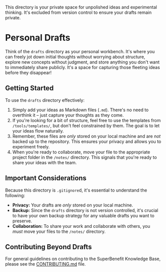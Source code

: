 This directory is your private space for unpolished ideas and experimental thinking. It's excluded from version control to ensure your drafts remain private.

# Personal Drafts

Think of the `drafts` directory as your personal workbench. It's where you can freely jot down initial thoughts without worrying about structure, explore new concepts without judgment, and store anything you don't want to immediately share publicly. It's a space for capturing those fleeting ideas before they disappear!

## Getting Started

To use the `drafts` directory effectively:

1.  Simply add your ideas as Markdown files (`.md`). There's no need to overthink it – just capture your thoughts as they come.
2.  If you're looking for a bit of structure, feel free to use the templates from `/tools/templates/`, but don't feel constrained by them. The goal is to let your ideas flow naturally.
3.  Remember, these files are *only* stored on your local machine and are *not* backed up to the repository. This ensures your privacy and allows you to experiment freely.
4.  When you're ready to collaborate, move your file to the appropriate project folder in the `/notes/` directory. This signals that you're ready to share your ideas with the team.

## Important Considerations

Because this directory is `.gitignore`d, it's essential to understand the following:

*   **Privacy:** Your drafts are *only* stored on your local machine.
*   **Backup:** Since the `drafts` directory is not version controlled, it's crucial to have your own backup strategy for any valuable drafts you want to preserve.
*   **Collaboration:** To share your work and collaborate with others, you *must* move your files to the `/notes/` directory.

## Contributing Beyond Drafts

For general guidelines on contributing to the SuperBenefit Knowledge Base, please see the [CONTRIBUTING.md](/CONTRIBUTING.md) file.